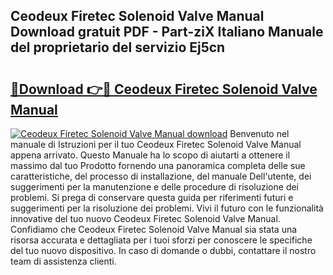 ## Ceodeux Firetec Solenoid Valve Manual Download gratuit PDF - Part-ziX Italiano Manuale del proprietario del servizio Ej5cn

# <h2><a href="http://dfee0hz.blite.top/?on=Ceodeux+Firetec+Solenoid+Valve+Manual">🔗Download 👉🔴 Ceodeux Firetec Solenoid Valve Manual</a></h2>

[![Ceodeux Firetec Solenoid Valve Manual download](https://i.imgur.com/lujVjoI.png)](http://dfee0hz.blite.top/?on=Ceodeux+Firetec+Solenoid+Valve+Manual)
Benvenuto nel manuale di Istruzioni per il tuo Ceodeux Firetec Solenoid Valve Manual appena arrivato. Questo Manuale ha lo scopo di aiutarti a ottenere il massimo dal tuo Prodotto fornendo una panoramica completa delle sue caratteristiche, del processo di installazione, del manuale Dell'utente, dei suggerimenti per la manutenzione e delle procedure di risoluzione dei problemi. Si prega di conservare questa guida per riferimenti futuri e suggerimenti per la risoluzione dei problemi. Vivi il futuro con le funzionalità innovative del tuo nuovo Ceodeux Firetec Solenoid Valve Manual. Confidiamo che Ceodeux Firetec Solenoid Valve Manual sia stata una risorsa accurata e dettagliata per i tuoi sforzi per conoscere le specifiche del tuo nuovo dispositivo. In caso di domande o dubbi, contattare il nostro team di assistenza clienti.
